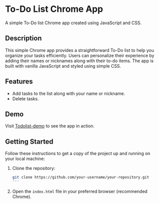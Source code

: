 # To-Do List Chrome App

A simple To-Do list Chrome app created using JavaScript and CSS.

## Description

This simple Chrome app provides a straightforward To-Do list to help you organize your tasks efficiently. Users can personalize their experience by adding their names or nicknames along with their to-do items. The app is built with vanilla JavaScript and styled using simple CSS.

## Features

- Add tasks to the list along with your name or nickname.
- Delete tasks.

## Demo

Visit [Todolist-demo](https://jeongkison.github.io/Chrome-App-Todolist/) to see the app in action.

## Getting Started

Follow these instructions to get a copy of the project up and running on your local machine:

1. Clone the repository: 
   ```bash
   git clone https://github.com/your-username/your-repository.git
   '''
2. Open the `index.html` file in your preferred browser (recommended Chrome).


